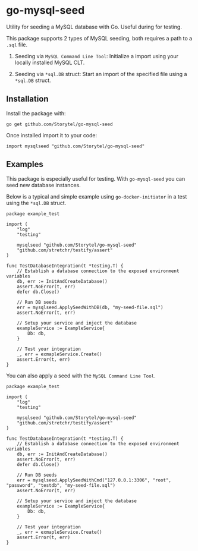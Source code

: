 # go-mysql-seed

Utility for seeding a MySQL database with Go.
Useful during for testing.

This package supports 2 types of MySQL seeding, both requires a path to a `.sql` file.

1. Seeding via `MySQL Command Line Tool`:
   Initialize a import using your locally installed MySQL CLT.

2. Seeding via `*sql.DB` struct: Start an import of the specified file using a `*sql.DB` struct.

## Installation

Install the package with:

```
go get github.com/Storytel/go-mysql-seed
```

Once installed import it to your code:

```
import mysqlseed "github.com/Storytel/go-mysql-seed"
```

## Examples

This package is especially useful for testing. With `go-mysql-seed` you can seed new database instances.

Below is a typical and simple example using `go-docker-initiator` in a test using the `*sql.DB` struct.

```
package example_test

import (
	"log"
	"testing"

	mysqlseed "github.com/Storytel/go-mysql-seed"
	"github.com/stretchr/testify/assert"
)

func TestDatabaseIntegration(t *testing.T) {
	// Establish a database connection to the exposed environment variables
	db, err := InitAndCreateDatabase()
	assert.NoError(t, err)
	defer db.Close()

	// Run DB seeds
	err = mysqlseed.ApplySeedWithDB(db, "my-seed-file.sql")
	assert.NoError(t, err)

	// Setup your service and inject the database
	exampleService := ExampleService{
		Db: db,
	}

	// Test your integration
	_, err = exmapleService.Create()
	assert.Error(t, err)
}
```

You can also apply a seed with the `MySQL Command Line Tool`.

```
package example_test

import (
	"log"
	"testing"

	mysqlseed "github.com/Storytel/go-mysql-seed"
	"github.com/stretchr/testify/assert"
)

func TestDatabaseIntegration(t *testing.T) {
	// Establish a database connection to the exposed environment variables
	db, err := InitAndCreateDatabase()
	assert.NoError(t, err)
	defer db.Close()

	// Run DB seeds
	err = mysqlseed.ApplySeedWithCmd("127.0.0.1:3306", "root", "password", "testdb", "my-seed-file.sql")
	assert.NoError(t, err)

	// Setup your service and inject the database
	exampleService := ExampleService{
		Db: db,
	}

	// Test your integration
	_, err = exmapleService.Create()
	assert.Error(t, err)
}
```
